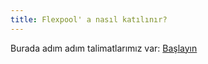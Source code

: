 ```yaml
---
title: Flexpool' a nasıl katılınır?
---
```


Burada adım adım talimatlarımız var: [Başlayın](/get-started)
